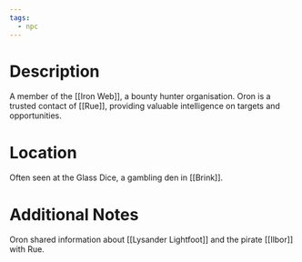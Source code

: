 ```yaml
---
tags:
  - npc
---
```

# Description
A member of the [[Iron Web]], a bounty hunter organisation. Oron is a trusted contact of [[Rue]], providing valuable intelligence on targets and opportunities.
# Location
Often seen at the Glass Dice, a gambling den in [[Brink]].
# Additional Notes
Oron shared information about [[Lysander Lightfoot]] and the pirate [[Ilbor]] with Rue.
